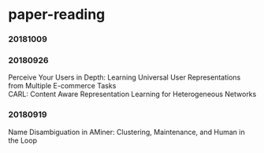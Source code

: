 # paper-reading
  
### 20181009

### 20180926
Perceive Your Users in Depth: Learning Universal User Representations from Multiple E-commerce Tasks  
CARL: Content Aware Representation Learning for Heterogeneous Networks

### 20180919
Name Disambiguation in AMiner: Clustering, Maintenance, and Human in the Loop 

